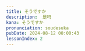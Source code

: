 ```yaml
---
title: そうですか
description:  是吗
kana: そうですか
pronunciation: soudesuka
pubDate: 2024-08-12 00:00:43
lessonIndex: 2
---
```

